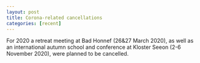 ```yaml
---
layout: post
title: Corona-related cancellations
categories: [recent]
---
```


For 2020 a retreat meeting at Bad Honnef (26&27 March 2020), as well as an international autumn school and conference at Kloster Seeon (2-6 November 2020), were planned to be cancelled.
